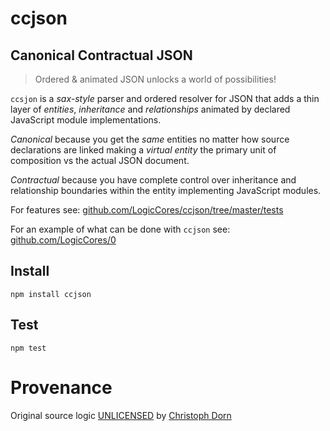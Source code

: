 ccjson
======

## Canonical Contractual JSON

> Ordered & animated JSON unlocks a world of possibilities!

`ccsjon` is a *sax-style* parser and ordered resolver for JSON that adds a thin layer of *entities*, *inheritance* and *relationships* animated by declared JavaScript module implementations.

*Canonical* because you get the *same* entities no matter how source declarations are linked making a *virtual entity* the primary unit of composition vs the actual JSON document.

*Contractual* because you have complete control over inheritance and relationship boundaries within the entity implementing JavaScript modules.

For features see: [github.com/LogicCores/ccjson/tree/master/tests](https://github.com/LogicCores/ccjson/tree/master/tests)

For an example of what can be done with `ccjson` see: [github.com/LogicCores/0](https://github.com/LogicCores/0)


Install
-------

    npm install ccjson


Test
----

    npm test


Provenance
==========

Original source logic [UNLICENSED](http://unlicense.org/) by [Christoph Dorn](http://christophdorn.com)
